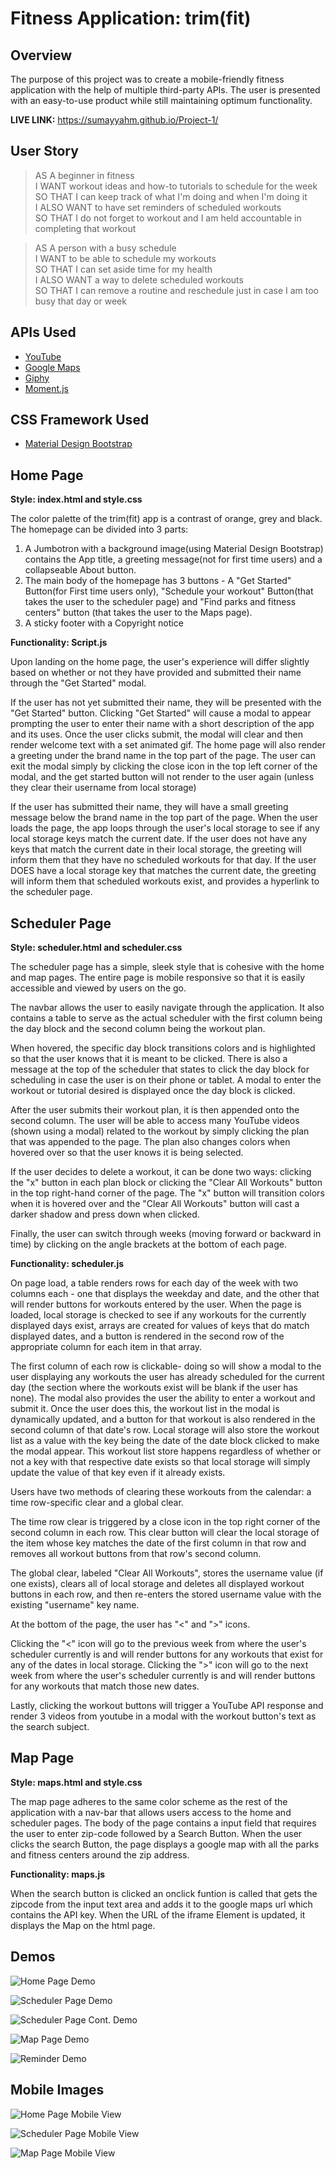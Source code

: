 # Fitness Application: trim(fit)

## Overview ##

The purpose of this project was to create a mobile-friendly fitness application with the help of multiple third-party APIs. The user is presented with an easy-to-use product while still maintaining optimum functionality. 

**LIVE LINK:** https://sumayyahm.github.io/Project-1/

## User Story ##

>AS A beginner in fitness  
I WANT workout ideas and how-to tutorials to schedule for the week <br />
SO THAT I can keep track of what I'm doing and when I'm doing it <br />
I ALSO WANT to have set reminders of scheduled workouts <br />
SO THAT I do not forget to workout and I am held accountable in completing that workout

>AS A person with a busy schedule <br />
I WANT to be able to schedule my workouts <br />
SO THAT I can set aside time for my health <br />
I ALSO WANT a way to delete scheduled workouts <br />
SO THAT I can remove a routine and reschedule just in case I am too busy that day or week

## APIs Used ##

* [YouTube](https://developers.google.com/youtube/v3)
* [Google Maps](https://cloud.google.com/maps-platform/?utm_source=google&utm_medium=cpc&utm_campaign=FY18-Q2-global-demandgen-paidsearchonnetworkhouseads-cs-maps_contactsal_saf&utm_content=text-ad-none-none-DEV_c-CRE_289918047742-ADGP_Hybrid+%7C+AW+SEM+%7C+BKWS+~+Google+Maps-KWID_43700036076725534-kwd-21146297871-userloc_9061130&utm_term=KW_%2Bgoogle%20%2Bmaps-ST_%2Bgoogle+%2Bmaps&gclid=Cj0KCQjwhIP6BRCMARIsALu9LflbTJufz_6CLAk6UOvLePUH_2gYGbyMz7GULPWiwbFapXGnFjBVmV0aAkytEALw_wcB)
* [Giphy](https://developers.giphy.com/)
* [Moment.js](https://momentjs.com/)

## CSS Framework Used ##

* [Material Design Bootstrap](https://mdbootstrap.com/docs/jquery/)


## Home Page ##

**Style: index.html and style.css**

The color palette of the trim(fit) app is a contrast of orange, grey and black. 
The homepage can be divided into 3 parts:
1. A Jumbotron with a background image(using Material Design Bootstrap) contains the App title, a greeting message(not for first time users) and a collapseable About button.
2. The main body of the homepage has 3 buttons - A "Get Started" Button(for First time users only), "Schedule your workout" Button(that takes the user to the scheduler page) and "Find parks and fitness centers" button (that takes the user to the Maps page).
3. A sticky footer with a Copyright notice

**Functionality: Script.js** 

Upon landing on the home page, the user's experience will differ slightly based on whether or not they have provided and submitted their name through the "Get Started" modal.

If the user has not yet submitted their name, they will be presented with the "Get Started" button. Clicking "Get Started" will cause a modal to appear prompting the user to enter their name with a short description of the app and its uses. Once the user clicks submit, the modal will clear and then render welcome text with a set animated gif. The home page will also render a greeting under the brand name in the top part of the page. The user can exit the modal simply by clicking the close icon in the top left corner of the modal, and the get started button will not render to the user again (unless they clear their username from local storage)

If the user has submitted their name, they will have a small greeting message below the brand name in the top part of the page. When the user loads the page, the app loops through the user's local storage to see if any local storage keys match the current date. If the user does not have any keys that match the current date in their local storage, the greeting will inform them that they have no scheduled workouts for that day. If the user DOES have a local storage key that matches the current date, the greeting will inform them that scheduled workouts exist, and provides a hyperlink to the scheduler page.

## Scheduler Page ##

**Style: scheduler.html and scheduler.css**

The scheduler page has a simple, sleek style that is cohesive with the home and map pages. The entire page is mobile responsive so that it is easily accessible and viewed by users on the go. 

The navbar allows the user to easily navigate through the application. It also contains a table to serve as the actual scheduler with the first column being the day block and the second column being the workout plan. 

When hovered, the specific day block transitions colors and is highlighted so that the user knows that it is meant to be clicked. There is also a message at the top of the scheduler that states to click the day block for scheduling in case the user is on their phone or tablet. A modal to enter the workout or tutorial desired is displayed once the day block is clicked. 

After the user submits their workout plan, it is then appended onto the second column. The user will be able to access many YouTube videos (shown using a modal) related to the workout by simply clicking the plan that was appended to the page. The plan also changes colors when hovered over so that the user knows it is being selected.

If the user decides to delete a workout, it can be done two ways: clicking the "x" button in each plan block or clicking the "Clear All Workouts" button in the top right-hand corner of the page. The "x" button will transition colors when it is hovered over and the "Clear All Workouts" button will cast a darker shadow and press down when clicked. 

Finally, the user can switch through weeks (moving forward or backward in time) by clicking on the angle brackets at the bottom of each page. 



**Functionality: scheduler.js**

On page load, a table renders rows for each day of the week with two columns each - one that displays the weekday and date, and the other that will render buttons for workouts entered by the user. When the page is loaded, local storage is checked to see if any workouts for the currently displayed days exist, arrays are created for values of keys that do match displayed dates, and a button is rendered in the second row of the appropriate column for each item in that array.

The first column of each row is clickable- doing so will show a modal to the user displaying any workouts the user has already scheduled for the current day (the section where the workouts exist will be blank if the user has none). The modal also provides the user the ability to enter a workout and submit it. Once the user does this, the workout list in the modal is dynamically updated, and a button for that workout is also rendered in the second column of that date's row. Local storage will also store the workout list as a value with the key being the date of the date block clicked to make the modal appear. This workout list store happens regardless of whether or not a key with that respective date exists so that local storage will simply update the value of that key even if it already exists.

Users have two methods of clearing these workouts from the calendar: a time row-specific clear and a global clear. 

The time row clear is triggered by a close icon in the top right corner of the second column in each row. This clear button will clear the local storage of the item whose key matches the date of the first column in that row and removes all workout buttons from that row's second column.

The global clear, labeled "Clear All Workouts", stores the username value (if one exists), clears all of local storage and deletes all displayed workout buttons in each row, and then re-enters the stored username value with the existing "username" key name.

At the bottom of the page, the user has "<" and ">" icons. 

Clicking the "<" icon will go to the previous week from where the user's scheduler currently is and will render buttons for any workouts that exist for any of the dates in local storage. Clicking the ">" icon will go to the next week from where the user's scheduler currently is and will render buttons for any workouts that match those new dates.

Lastly, clicking the workout buttons will trigger a YouTube API response and render 3 videos from youtube in a modal with the workout button's text as the search subject.

## Map Page ##

**Style: maps.html and style.css**

The map page adheres to the same color scheme as the rest of the application with a nav-bar that allows users access to the home and scheduler pages. The body of the page contains a input field that requires the user to enter zip-code followed by a Search Button.
When the user clicks the search Button, the page displays a google map with all the parks and fitness centers around the zip address.

**Functionality: maps.js**

When the search button is clicked an onclick funtion is called that gets the zipcode from the input text area and adds it to the google maps url which contains the API key.
When the URL of the iframe Element is updated, it displays the Map on the html page. 


## Demos ##

![Home Page Demo](Demo/HomePageDemo_Trim(fit).gif)

![Scheduler Page Demo](Demo/SchedulerPageDemo.gif)

![Scheduler Page Cont. Demo](Demo/SchedContDemo.gif)

![Map Page Demo](Demo/MapsDemo.gif)

![Reminder Demo](Demo/ReminderDemo.gif)

## Mobile Images ##

![Home Page Mobile View](Demo/TrimFit.png)

![Scheduler Page Mobile View](Demo/Sched_Mobile.png)

![Map Page Mobile View](Demo/Maps_Demo.png)

